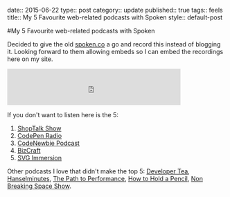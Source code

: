 date:: 2015-06-22
type:: post
category:: update
published:: true
tags:: feels
title:: My 5 Favourite web-related podcasts with Spoken
style:: default-post

#My 5 Favourite web-related podcasts with Spoken

Decided to give the old <a href="https://spoken.co/t/2488149">spoken.co</a> a go and record this instead of blogging it. Looking forward to them allowing embeds so I can embed the recordings here on my site.

<iframe src='https://spoken.co/t/2488149/embed' frameborder='0' width='100%' height='84' style='max-width:400px;'></iframe>

If you don't want to listen here is the 5:
1. <a href="http://shoptalkshow.com">ShopTalk Show</a>
2. <a href="https://blog.codepen.io/radio/">CodePen Radio</a>
3. <a href="http://www.codenewbie.org/podcast">CodeNewbie Podcast</a>
4. <a href="http://unmatchedstyle.com/bizcraft">BizCraft</a>
5. <a href="http://svgimmersion.com/">SVG Immersion</a>

Other podcasts I love that didn't make the top 5: <a href="https://developertea.com/">Developer Tea</a>, <a href="http://hanselminutes.com/">Hanselminutes</a>, <a href="http://pathtoperf.com/">The Path to Performance</a>, <a href="http://howtoholdapencil.com/">How to Hold a Pencil</a>, <a href="http://goodstuff.fm/nbsp">Non Breaking Space Show</a>.